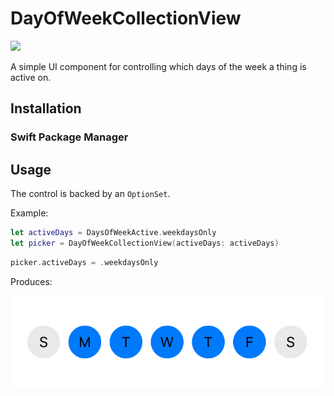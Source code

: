 # DayOfWeekCollectionView

![](https://github.com/zanew/DayOfWeekCollectionView/blob/master/weekpicker.gif)

A simple UI component for controlling which days of the week a thing is active on.

## Installation

### Swift Package Manager

## Usage

The control is backed by an `OptionSet`.

Example:
```swift
let activeDays = DaysOfWeekActive.weekdaysOnly
let picker = DayOfWeekCollectionView(activeDays: activeDays)
```
```swift
picker.activeDays = .weekdaysOnly
```

Produces:

![](weekdays.png)
